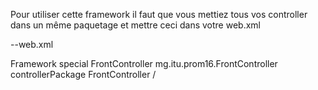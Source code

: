 Pour utiliser cette framework il faut que vous mettiez tous vos controller dans un même paquetage et mettre ceci dans votre web.xml

--web.xml
<?xml version="1.0" encoding="UTF-8"?>
<web-app xmlns="http://java.sun.com/xml/ns/j2ee"
    xmlns:xsi="http://www.w3.org/2001/XMLSchema-instance"
    xsi:schemaLocation="http://java.sun.com/xml/ns/j2ee
    http://java.sun.com/xml/ns/j2ee/web-app_2_4.xsd" version="2.4">
<display-name>Framework special</display-name> 
    <servlet>
        <servlet-name>FrontController</servlet-name> 
        <servlet-class>mg.itu.prom16.FrontController</servlet-class> 
        <init-param>
            <param-name>controllerPackage</param-name>
            <param-value><!-- chemin.vers.votre.paquetage.des.controllers --></param-value>
        </init-param>
    </servlet>
    <servlet-mapping>
        <servlet-name>FrontController</servlet-name>
        <url-pattern>/</url-pattern>
    </servlet-mapping>
</web-app>